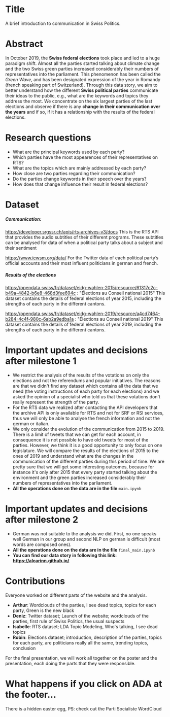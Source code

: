 # Title
A brief introduction to communication in Swiss Politics.

# Abstract
In October 2019, the **Swiss federal elections** took place and led to a huge paradigm shift. Almost all the parties started talking about climate change and the two Swiss green parties increased considerably their numbers of representatives into the parliament. This phenomenon has been called the *Green Wave*, and has been designated expression of the year in Romandy (french speaking part of Switzerland). Through this data story, we aim to better understand how the different **Swiss political parties** communicate their ideas to the public, e.g., what are the keywords and topics they address the most. We concentrate on the six largest parties of the last elections and observe if there is any **change in their communication over the years** and if so, if it has a relationship with the results of the federal elections.

# Research questions
- What are the principal keywords used by each party?
- Which parties have the most appearences of their representatives on RTS?
- What are the topics which are mainly addressed by each party?
- How close are two parties regarding their communication?
- Do the parties change keywords in their speech over the years?
- How does that change influence their result in federal elections?

# Dataset

##### Communication:
https://developer.srgssr.ch/apis/rts-archives-v3/docs This is the RTS API that provides the audio subtitles of their different programs. These subtitles can be analysed for data of when a political party talks about a subject and their sentiment

https://www.icwsm.org/data/ For the Twitter data of each political party’s official accounts and their most influent politicians in german and french.

##### Results of the elections
https://opendata.swiss/fr/dataset/eidg-wahlen-2015/resource/61317c2c-b49a-4842-b6e8-468d3fee694c : "Élections au Conseil national 2015"
This dataset contains the details of federal elections of year 2015, including the strengths of each party in the different cantons.

https://opendata.swiss/fr/dataset/eidg-wahlen-2019/resource/a4cd7464-b284-4c4f-980c-6ab2a9edba1a : "Élections au Conseil national 2019"
This dataset contains the details of federal elections of year 2019, including the strengths of each party in the different cantons.

# Important updates and decisions after milestone 1
- We restrict the analysis of the results of the votations on only the elections and not the referendums and popular initiatives. The reasons are that we didn't find any dataset which contains all the data that we need (the voting instructions of each party for each elections) and we asked the opinion of a specialist who told us that these votations don't really represent the strength of the party.
- For the RTS data we realized after contacting the API developers that the archive API is only available for RTS and not for SRF or RSI services, thus we will only be able to analyse the french information and not the german or italian.
- We only consider the evolution of the communication from 2015 to 2019. There is a limit of tweets that we can get for each account, in consequence it is not possible to have old tweets for most of the parties. However, we think it is a good opportunity to only focus on one legislature. We will compare the results of the elections of 2015 to the ones of 2019 and understand what are the changes in the communication of the different parties during this period of time. We are pretty sure that we will get some interesting outcomes, because for instance it's only after 2015 that every party started talking about the environment and the green parties increased considerably their numbers of representatives into the parliament.
- **All the operations done on the data are in the file** `main.ipynb`

# Important updates and decisions after milestone 2
- German was not suitable to the analysis we did. First, no one speaks well German in our group and second NLP on german is difficult (most words are composed ones).
- **All the operations done on the data are in the file** `final_main.ipynb`
- **You can find our data story in following this link: https://alcarinn.github.io/**

# Contributions
Everyone worked on different parts of the website and the analysis.

* **Arthur**: Wordclouds of the parties, I see dead topics, topics for each party, Green is the new black
* **Deniz**: Twitter dataset; Launch of the website; wordclouds of the parties, first rule of Swiss Politics, the usual suspects
* **Isabelle**: RTS dataset; LDA Topic Modeling, Who's talking, I see dead topics
* **Robin**: Elections dataset; introduction, description of the parties, topics for each party, are politicians really all the same, trending topics, conclusion

For the final presentation, we will work all together on the poster and the presentation, each doing the parts that they were responsible.

# What happens if you click on ADA at the footer...
There is a hidden easter egg, PS: check out the Parti Socialiste WordCloud

